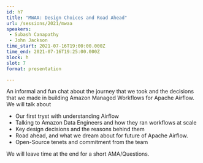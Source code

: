 ```yaml
---
id: h7
title: "MWAA: Design Choices and Road Ahead"
url: /sessions/2021/mwaa
speakers:
 - Subash Canapathy
 - John Jackson
time_start: 2021-07-16T19:00:00.000Z
time_end: 2021-07-16T19:25:00.000Z
block: h
slot: 7
format: presentation

---
```


An informal and fun chat about the journey that we took and the decisions that we made in building Amazon Managed Workflows for Apache Airflow.
We will talk about
- Our first tryst with understanding Airflow
- Talking to Amazon Data Engineers and how they ran workflows at scale
- Key design decisions and the reasons behind them
- Road ahead, and what we dream about for future of Apache Airflow.
- Open-Source tenets and commitment from the team

We will leave time at the end for a short AMA/Questions.